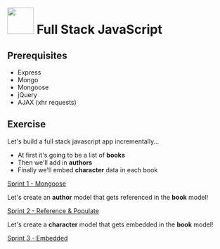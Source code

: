 # <img src="https://cloud.githubusercontent.com/assets/7833470/10423298/ea833a68-7079-11e5-84f8-0a925ab96893.png" width="60"> Full Stack JavaScript

## Prerequisites

* Express
* Mongo
* Mongoose
* jQuery
* AJAX (xhr requests)

## Exercise

Let's build a full stack javascript app incrementally...

* At first it's going to be a list of **books**
* Then we'll add in **authors**
* Finally we'll embed **character** data in each book

[Sprint 1 - Mongoose](docs/sprint1.md)

Let's create an **author** model that gets referenced in the **book** model!

[Sprint 2 - Reference & Populate](docs/sprint2.md)

Let's create a **character** model that gets embedded in the **book** model!

[Sprint 3 - Embedded](docs/sprint3.md)
